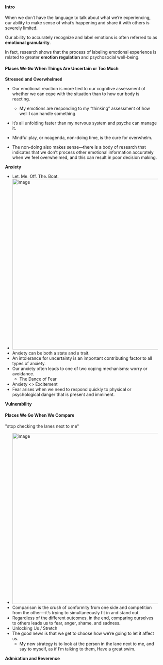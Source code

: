 #### Intro

When we don’t have the language to talk about what we’re experiencing, our ability
to make sense of what’s happening and share it with others is
severely limited.

Our ability to accurately recognize and label emotions is often
referred to as **emotional granularity**.

In fact, research shows that the process of labeling emotional
experience is related to greater **emotion regulation** and
psychosocial well-being.

#### Places We Go When Things Are Uncertain or Too Much

**Stressed and Overwhelmed**

- Our emotional reaction is
more tied to our cognitive assessment of whether we can cope
with the situation than to how our body is reacting.
  - My emotions are responding to my “thinking” assessment of how well I can handle something.

- It’s all unfolding faster than my
nervous system and psyche can manage it.
- Mindful play, or noagenda, non-doing time, is the cure for overwhelm.
- The non-doing also makes sense—there is a body of research
that indicates that we don’t process other emotional
information accurately when we feel overwhelmed, and this
can result in poor decision making.

**Anxiety**

- Let. Me. Off. The. Boat.
- <img width="560" alt="image" src="https://github.com/user-attachments/assets/a4d4c7ca-a444-4e2c-98bf-d99ba0645f1e" />
- Anxiety can be both a state and a trait.
- An intolerance for uncertainty is an important contributing
factor to all types of anxiety.
- Our anxiety often leads to one of two coping mechanisms:
worry or avoidance.
  - The Dance of Fear
- Anxiety <> Excitement
- Fear arises when we need to respond quickly to physical or
psychological danger that is present and imminent.

**Vulnerability**

#### Places We Go When We Compare

"stop checking the lanes next to me"

- <img width="561" alt="image" src="https://github.com/user-attachments/assets/6db6303e-661e-494f-9649-087887871d4f" />
- Comparison is the crush of conformity from one side and
competition from the other—it’s trying to simultaneously
fit in and stand out.
- Regardless of the different outcomes, in the end,
comparing ourselves to others leads us to fear, anger, shame,
and sadness.
- Unlocking Us / Stretch
- The good news is that we get to choose how we’re going to let
it affect us.
  - My new strategy is to look at
the person in the lane next to me, and say to myself, as if I’m
talking to them, Have a great swim.

**Admiration and Reverence**
